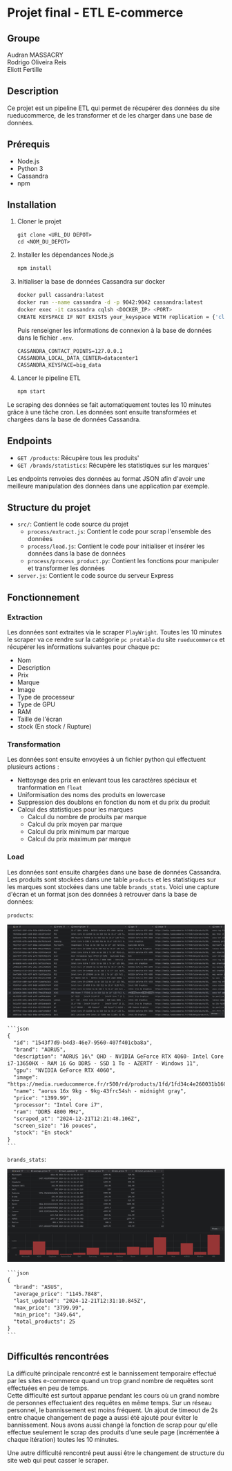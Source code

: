 # Projet final - ETL E-commerce

## Groupe 
Audran MASSACRY  
Rodrigo Oliveira Reis  
Eliott Fertille  

## Description
Ce projet est un pipeline ETL qui permet de récupérer des données du site rueducommerce, de les transformer et de les charger dans une base de données.

## Prérequis
- Node.js
- Python 3
- Cassandra
- npm

## Installation
1. Cloner le projet
    ```
    git clone <URL_DU DEPOT>
    cd <NOM_DU_DEPOT>
    ```
   
2. Installer les dépendances Node.js
    ```sh
    npm install
    ```
   
3. Initialiser la base de données Cassandra sur docker
    ```sh
    docker pull cassandra:latest
    docker run --name cassandra -d -p 9042:9042 cassandra:latest
    docker exec -it cassandra cqlsh <DOCKER_IP> <PORT>
    CREATE KEYSPACE IF NOT EXISTS your_keyspace WITH replication = {'class': 'SimpleStrategy', 'replication_factor': 1};
    ```

    Puis renseigner les informations de connexion à la base de données dans le fichier `.env`.

    ```env
    CASSANDRA_CONTACT_POINTS=127.0.0.1
    CASSANDRA_LOCAL_DATA_CENTER=datacenter1
    CASSANDRA_KEYSPACE=big_data
    ```

4. Lancer le pipeline ETL
    ```sh
    npm start
    ```
   
Le scraping des données se fait automatiquement toutes les 10 minutes grâce à une tâche cron. Les données sont ensuite transformées et chargées dans la base de données Cassandra.

## Endpoints
- `GET /products`: Récupère tous les produits'
- `GET /brands/statistics`: Récupère les statistiques sur les marques'

Les endpoints renvoies des données au format JSON afin d'avoir une meilleure manipulation des données dans une application par exemple.

## Structure du projet
- `src/`: Contient le code source du projet
    - `process/extract.js`: Contient le code pour scrap l'ensemble des données
    - `process/load.js`: Contient le code pour initialiser et insérer les données dans la base de données
    - `process/process_product.py`: Contient les fonctions pour manipuler et transformer les données
- `server.js`: Contient le code source du serveur Express

## Fonctionnement

### Extraction

Les données sont extraites via le scraper `PlayWright`. Toutes les 10 minutes le scraper va ce rendre sur la catégorie `pc protable` du site `rueducommerce` et récupérer les informations suivantes pour chaque pc:
- Nom
- Description
- Prix
- Marque
- Image
- Type de processeur
- Type de GPU
- RAM
- Taille de l'écran
- stock (En stock / Rupture)

### Transformation
Les données sont ensuite envoyées à un fichier python qui effectuent plusieurs actions :
- Nettoyage des prix en enlevant tous les caractères spéciaux et tranformation en `float`
- Uniformisation des noms des produits en lowercase
- Suppression des doublons en fonction du nom et du prix du produit
- Calcul des statistiques pour les marques
  - Calcul du nombre de produits par marque
  - Calcul du prix moyen par marque
  - Calcul du prix minimum par marque
  - Calcul du prix maximum par marque

### Load
Les données sont ensuite chargées dans une base de données Cassandra. Les produits sont stockées dans une table `products` et les statistiques sur les marques sont stockées dans une table `brands_stats`.
Voici une capture d'écran et un format json des données à retrouver dans la base de données:

`products`:  

![products](./src/img/products.png)

    ```json
    {
      "id": "1543f7d9-b4d3-46e7-9560-407f401cba8a",
      "brand": "AORUS",
      "description": "AORUS 16\" QHD - NVIDIA GeForce RTX 4060- Intel Core i7-13650HX - RAM 16 Go DDR5 - SSD 1 To - AZERTY - Windows 11",
      "gpu": "NVIDIA GeForce RTX 4060",
      "image": "https://media.rueducommerce.fr/r500/rd/products/1fd/1fd34c4e260031b16092ee6cef00f27be7612b7c.png",
      "name": "aorus 16x 9kg - 9kg-43frc54sh - midnight gray",
      "price": "1399.99",
      "processor": "Intel Core i7",
      "ram": "DDR5 4800 MHz",
      "scraped_at": "2024-12-21T12:21:48.106Z",
      "screen_size": "16 pouces",
      "stock": "En stock"
    }
    ```

`brands_stats`:  

![brands_stats](./src/img/brand_stats.png)

    ```json
    {
      "brand": "ASUS",
      "average_price": "1145.7848",
      "last_updated": "2024-12-21T12:31:10.845Z",
      "max_price": "3799.99",
      "min_price": "349.64",
      "total_products": 25
    }
    ```

## Difficultés rencontrées

La difficulté principale rencontré est le bannissement temporaire effectué par les sites e-commerce quand un trop grand nombre de requêtes sont effectuées en peu de temps.  
Cette difficulté est surtout apparue pendant les cours où un grand nombre de personnes effectuaient des requêtes en même temps.
Sur un réseau personnel, le bannissement est moins fréquent. Un ajout de timeout de 2s entre chaque changement de page a aussi été ajouté pour éviter le bannissement. 
Nous avons aussi changé la fonction de scrap pour qu'elle effectue seulement le scrap des produits d'une seule page (incrémentée à chaque itération) toutes les 10 minutes.

Une autre difficulté rencontré peut aussi être le changement de structure du site web qui peut casser le scraper. 
